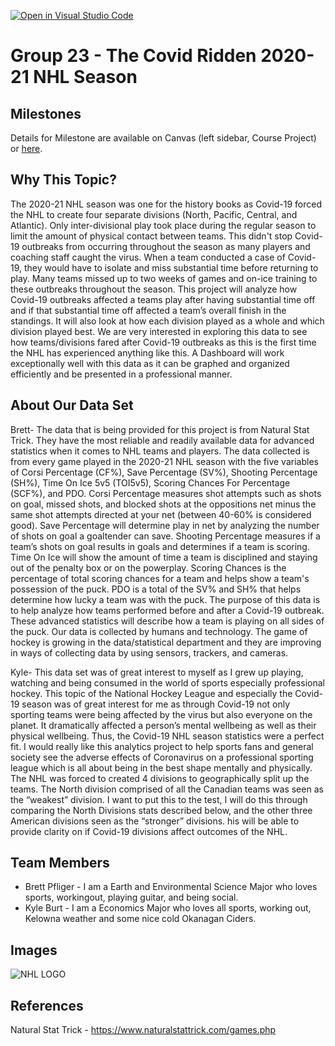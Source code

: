 [![Open in Visual Studio Code](https://classroom.github.com/assets/open-in-vscode-f059dc9a6f8d3a56e377f745f24479a46679e63a5d9fe6f495e02850cd0d8118.svg)](https://classroom.github.com/online_ide?assignment_repo_id=5829085&assignment_repo_type=AssignmentRepo)
# Group 23 - The Covid Ridden 2020-21 NHL Season

## Milestones

Details for Milestone are available on Canvas (left sidebar, Course Project) or [here](https://firas.moosvi.com/courses/data301/project/milestone01.html).

## Why This Topic?

The 2020-21 NHL season was one for the history books as Covid-19 forced the NHL to create four separate divisions (North, Pacific, Central, and Atlantic). Only inter-divisional play took place during the regular season to limit the amount of physical contact between teams. This didn't stop Covid-19 outbreaks from occurring throughout the season as many players and coaching staff caught the virus. When a team conducted a case of Covid-19, they would have to isolate and miss substantial time before returning to play. Many teams missed up to two weeks of games and on-ice training to these outbreaks throughout the season. This project will analyze how Covid-19 outbreaks affected a teams play after having substantial time off and if that substantial time off affected a team’s overall finish in the standings. It will also look at how each division played as a whole and which division played best. We are very interested in exploring this data to see how teams/divisions fared after Covid-19 outbreaks as this is the first time the NHL has experienced anything like this. A Dashboard will work exceptionally well with this data as it can be graphed and organized efficiently and be presented in a professional manner.  



## About Our Data Set

Brett- The data that is being provided for this project is from Natural Stat Trick. They have the most reliable and readily available data for advanced statistics when it comes to NHL teams and players. The data collected is from every game played in the 2020-21 NHL season with the five variables of Corsi Percentage (CF%), Save Percentage (SV%), Shooting Percentage (SH%), Time On Ice 5v5 (TOI5v5), Scoring Chances For Percentage (SCF%), and PDO. Corsi Percentage measures shot attempts such as shots on goal, missed shots, and blocked shots at the oppositions net minus the same shot attempts directed at your net (between 40-60% is considered good). Save Percentage will determine play in net by analyzing the number of shots on goal a goaltender can save. Shooting Percentage measures if a team’s shots on goal results in goals and determines if a team is scoring. Time On Ice will show the amount of time a team is disciplined and staying out of the penalty box or on the powerplay. Scoring Chances is the percentage of total scoring chances for a team and helps show a team's possession of the puck. PDO is a total of the SV% and SH% that helps determine how lucky a team was with the puck. The purpose of this data is to help analyze how teams performed before and after a Covid-19 outbreak. These advanced statistics will describe how a team is playing on all sides of the puck. Our data is collected by humans and technology. The game of hockey is growing in the data/statistical department and they are improving in ways of collecting data by using sensors, trackers, and cameras.     

Kyle- This data set was of great interest to myself as I grew up playing, watching and being consumed in the world of sports especially professional hockey. This topic of the National Hockey League and especially the Covid-19 season was of great interest for me as through Covid-19 not only sporting teams were being affected by the virus but also everyone on the planet. It dramatically affected a person’s mental wellbeing as well as their physical wellbeing. Thus, the Covid-19 NHL season statistics were a perfect fit. I would really like this analytics project to help sports fans and general society see the adverse effects of Coronavirus on a professional sporting league which is all about being in the best shape mentally and physically. The NHL was forced to created 4 divisions to geographically split up the teams. The North division comprised of all the Canadian teams was seen as the “weakest” division. I want to put this to the test, I will do this through comparing the North Divisions stats described below, and the other three American divisions seen as the “stronger” divisions.  his will be able to provide clarity on if Covid-19 divisions affect outcomes of the NHL.


## Team Members

- Brett Pfliger - I am a Earth and Environmental Science Major who loves sports, workingout, playing guitar, and being social.
- Kyle Burt - I am a Economics Major who loves all sports, working out, Kelowna weather and some nice cold Okanagan Ciders. 


## Images

![NHL LOGO](https://user-images.githubusercontent.com/90356931/136103389-33e1d983-ae09-483a-8386-e9f5f0ab7a9e.png)

## References

Natural Stat Trick - https://www.naturalstattrick.com/games.php



